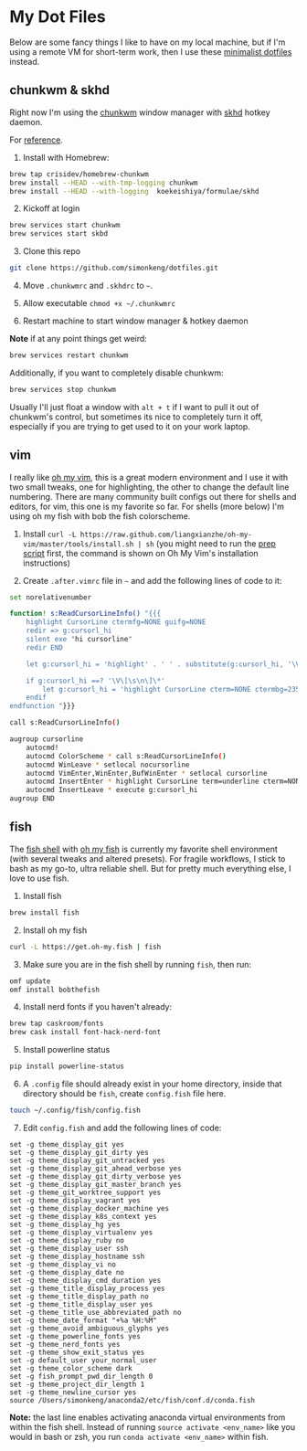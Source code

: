 # My Dot Files

Below are some fancy things I like to have on my local machine, but if I'm using a remote VM for short-term work, then I use these [minimalist dotfiles](https://github.com/simonkeng/dotfiles/tree/master/defaultist) instead. 

## chunkwm & skhd

Right now I'm using the [chunkwm](https://koekeishiya.github.io/chunkwm/) window manager with [skhd](https://github.com/koekeishiya/skhd)
hotkey daemon.

For [reference](http://hde-advent-2017.hatenadiary.jp/entry/2017/12/24/000000).

1. Install with Homebrew:

```bash
brew tap crisidev/homebrew-chunkwm
brew install --HEAD --with-tmp-logging chunkwm
brew install --HEAD --with-logging  koekeishiya/formulae/skhd
```
2. Kickoff at login

```bash
brew services start chunkwm
brew services start skbd
```
3. Clone this repo

```bash
git clone https://github.com/simonkeng/dotfiles.git
```
4. Move `.chunkwmrc` and `.skhdrc` to `~`.

5. Allow executable `chmod +x ~/.chunkwmrc`

6. Restart machine to start window manager & hotkey daemon

**Note** if at any point things get weird:

```bash
brew services restart chunkwm
```

Additionally, if you want to completely disable chunkwm: 

```bash
brew services stop chunkwm
```
Usually I'll just float a window with `alt + t` if I want to pull it out of
chunkwm's control, but sometimes its nice to completely turn it off, especially
if you are trying to get used to it on your work laptop. 


## vim

I really like [oh my vim](https://github.com/liangxianzhe/oh-my-vim), this is a great modern environment and I use it with two small tweaks, one for highlighting, the other to change the default line numbering. There are many community built configs out there for shells and editors, for vim, this one is my favorite so far. For shells (more below) I'm using oh my fish with bob the fish colorscheme.

1. Install `curl -L https://raw.github.com/liangxianzhe/oh-my-vim/master/tools/install.sh | sh` (you might need to run the [prep script](https://github.com/liangxianzhe/oh-my-vim/blob/master/tools/prepare_mac.sh) first, the command is shown on Oh My Vim's installation instructions)

2. Create `.after.vimrc` file in `~` and add the following lines of code to it:

```bash
set norelativenumber

function! s:ReadCursorLineInfo() "{{{
    highlight CursorLine ctermfg=NONE guifg=NONE
    redir => g:cursorl_hi
    silent exe "hi cursorline"
    redir END

    let g:cursorl_hi = 'highlight' . ' ' . substitute(g:cursorl_hi, '\V\(\n\|\s\*xxx\)', '', 'g')

    if g:cursorl_hi ==? '\V\[\s\n\]\*'
        let g:cursorl_hi = 'highlight CursorLine cterm=NONE ctermbg=235 guibg=White'
    endif
endfunction "}}}

call s:ReadCursorLineInfo()

augroup cursorline
    autocmd!
    autocmd ColorScheme * call s:ReadCursorLineInfo()
    autocmd WinLeave * setlocal nocursorline
    autocmd VimEnter,WinEnter,BufWinEnter * setlocal cursorline
    autocmd InsertEnter * highlight CursorLine term=underline cterm=NONE ctermbg=16  guibg=LightGray
    autocmd InsertLeave * execute g:cursorl_hi
augroup END
```

## fish

The [fish shell](https://fishshell.com/) with [oh my fish](https://github.com/oh-my-fish/oh-my-fish) is currently my favorite shell environment (with several tweaks and altered presets). For fragile workflows, I stick to bash as my go-to, ultra reliable shell. But for pretty much everything else, I love to use fish.

1. Install fish

```bash
brew install fish
```

2. Install oh my fish

```bash
curl -L https://get.oh-my.fish | fish
```

3. Make sure you are in the fish shell by running `fish`, then run:

```bash
omf update
omf install bobthefish
```

4. Install nerd fonts if you haven't already:

```bash
brew tap caskroom/fonts
brew cask install font-hack-nerd-font
```
5. Install powerline status

```bash
pip install powerline-status
```
6. A `.config` file should already exist in your home directory, inside that directory should be `fish`, create `config.fish` file here.

```bash
touch ~/.config/fish/config.fish
```
7. Edit `config.fish` and add the following lines of code:

```.fish
set -g theme_display_git yes
set -g theme_display_git_dirty yes
set -g theme_display_git_untracked yes
set -g theme_display_git_ahead_verbose yes
set -g theme_display_git_dirty_verbose yes
set -g theme_display_git_master_branch yes
set -g theme_git_worktree_support yes
set -g theme_display_vagrant yes
set -g theme_display_docker_machine yes
set -g theme_display_k8s_context yes
set -g theme_display_hg yes
set -g theme_display_virtualenv yes
set -g theme_display_ruby no
set -g theme_display_user ssh
set -g theme_display_hostname ssh
set -g theme_display_vi no
set -g theme_display_date no
set -g theme_display_cmd_duration yes
set -g theme_title_display_process yes
set -g theme_title_display_path no
set -g theme_title_display_user yes
set -g theme_title_use_abbreviated_path no
set -g theme_date_format "+%a %H:%M"
set -g theme_avoid_ambiguous_glyphs yes
set -g theme_powerline_fonts yes
set -g theme_nerd_fonts yes
set -g theme_show_exit_status yes
set -g default_user your_normal_user
set -g theme_color_scheme dark
set -g fish_prompt_pwd_dir_length 0
set -g theme_project_dir_length 1
set -g theme_newline_cursor yes
source /Users/simonkeng/anaconda2/etc/fish/conf.d/conda.fish

```
**Note:** the last line enables activating anaconda virtual environments from within the fish shell. Instead of running `source activate <env_name>` like you would in bash or zsh, you run `conda activate <env_name>` within fish.

